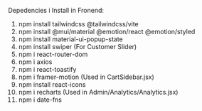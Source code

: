 Depedencies i Install in Fronend:
1.  npm install tailwindcss @tailwindcss/vite
2.  npm install @mui/material @emotion/react @emotion/styled
3.  npm install material-ui-popup-state
4.  npm install swiper (For Customer Slider)
5.  npm i react-router-dom
6.  npm i axios
7.  npm i react-toastify
8.  npm i framer-motion (Used in CartSidebar.jsx)
9.  npm install react-icons
10. npm i recharts (Used in Admin/Analytics/Analytics.jsx)
11. npm i date-fns